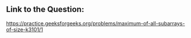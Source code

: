 ## Link to the Question:

https://practice.geeksforgeeks.org/problems/maximum-of-all-subarrays-of-size-k3101/1
